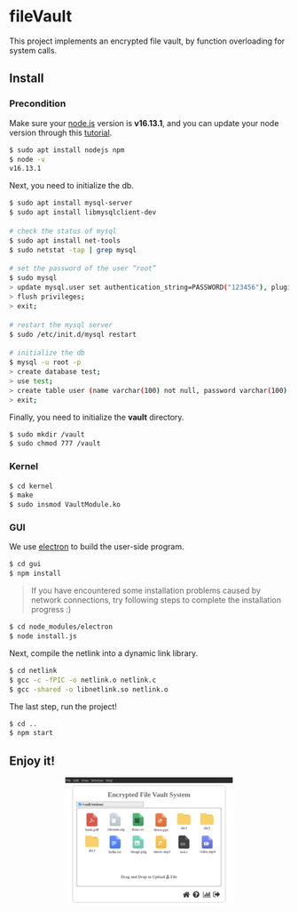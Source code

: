 # fileVault

This project implements an encrypted file vault, by function overloading for system calls.

## Install

### Precondition

Make sure your [node.js](https://nodejs.org/en/) version is **v16.13.1**, and you can update your node version through this [tutorial](https://www.html.cn/qa/node-js/10667.html).

```bash
$ sudo apt install nodejs npm
$ node -v
v16.13.1
```

Next, you need to initialize the db.

```bash
$ sudo apt install mysql-server
$ sudo apt install libmysqlclient-dev

# check the status of mysql
$ sudo apt install net-tools
$ sudo netstat -tap | grep mysql

# set the password of the user “root”
$ sudo mysql
> update mysql.user set authentication_string=PASSWORD("123456"), plugin="mysql_native_password" where user="root";
> flush privileges;
> exit;

# restart the mysql server
$ sudo /etc/init.d/mysql restart

# initialize the db
$ mysql -u root -p
> create database test;
> use test;
> create table user (name varchar(100) not null, password varchar(100) not null);
> exit;
```

Finally, you need to initialize the **vault** directory.

```bash
$ sudo mkdir /vault
$ sudo chmod 777 /vault
```

### Kernel

```bash
$ cd kernel
$ make
$ sudo insmod VaultModule.ko
```

### GUI

We use [electron](https://www.electronjs.org/) to build the user-side program.

```bash
$ cd gui
$ npm install
```

> If you have encountered some installation problems caused by network connections, try following steps to complete the installation progress :)

```bash
$ cd node_modules/electron
$ node install.js
```

Next, compile the netlink into a dynamic link library.

```bash
$ cd netlink
$ gcc -c -fPIC -o netlink.o netlink.c
$ gcc -shared -o libnetlink.so netlink.o
```

The last step, run the project!

```bash
$ cd ..
$ npm start
```

## Enjoy it!

<div align=center><img width="60%" style="margin: 0 auto;" src="./gui/static/img/cover.png"/></div>

